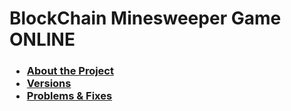 
<h1>BlockChain Minesweeper Game ONLINE</h1>

<h3>

- [About the Project](about.md)
- [Versions](versions.md)
- [Problems & Fixes](errors.md)

</h3>